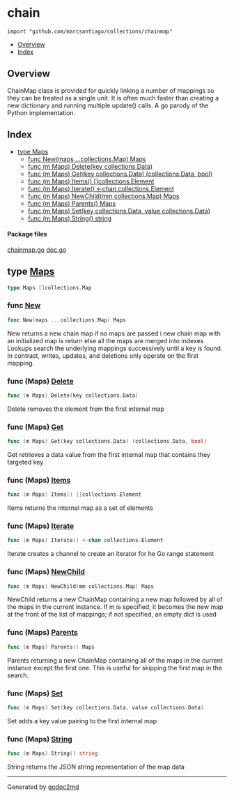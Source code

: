 

# chain
`import "github.com/marcsantiago/collections/chainmap"`

* [Overview](#pkg-overview)
* [Index](#pkg-index)

## <a name="pkg-overview">Overview</a>
ChainMap class is provided for quickly linking a number of mappings so they can be treated as a single unit. It is often much faster than creating a new dictionary and running multiple update() calls. A go parody of the Python implementation.




## <a name="pkg-index">Index</a>
* [type Maps](#Maps)
  * [func New(maps ...collections.Map) Maps](#New)
  * [func (m Maps) Delete(key collections.Data)](#Maps.Delete)
  * [func (m Maps) Get(key collections.Data) (collections.Data, bool)](#Maps.Get)
  * [func (m Maps) Items() []collections.Element](#Maps.Items)
  * [func (m Maps) Iterate() &lt;-chan collections.Element](#Maps.Iterate)
  * [func (m Maps) NewChild(mm collections.Map) Maps](#Maps.NewChild)
  * [func (m Maps) Parents() Maps](#Maps.Parents)
  * [func (m Maps) Set(key collections.Data, value collections.Data)](#Maps.Set)
  * [func (m Maps) String() string](#Maps.String)


#### <a name="pkg-files">Package files</a>
[chainmap.go](/src/github.com/marcsantiago/collections/chainmap/chainmap.go) [doc.go](/src/github.com/marcsantiago/collections/chainmap/doc.go) 






## <a name="Maps">type</a> [Maps](/src/target/chainmap.go?s=84:111#L9)
``` go
type Maps []collections.Map
```






### <a name="New">func</a> [New](/src/target/chainmap.go?s=420:458#L15)
``` go
func New(maps ...collections.Map) Maps
```
New returns a new chain map
if no maps are passed i new chain map with an initialized map is return
else all the maps are merged into indexes
Lookups search the underlying mappings successively until a key is found. In contrast, writes, updates, and deletions only operate on the first mapping.





### <a name="Maps.Delete">func</a> (Maps) [Delete](/src/target/chainmap.go?s=693:735#L28)
``` go
func (m Maps) Delete(key collections.Data)
```
Delete removes the element from the first internal map




### <a name="Maps.Get">func</a> (Maps) [Get](/src/target/chainmap.go?s=849:913#L33)
``` go
func (m Maps) Get(key collections.Data) (collections.Data, bool)
```
Get retrieves a data value from the first internal map that contains they targeted key




### <a name="Maps.Items">func</a> (Maps) [Items](/src/target/chainmap.go?s=2002:2045#L68)
``` go
func (m Maps) Items() []collections.Element
```
Items returns the internal map as a set of elements




### <a name="Maps.Iterate">func</a> (Maps) [Iterate](/src/target/chainmap.go?s=2415:2465#L87)
``` go
func (m Maps) Iterate() <-chan collections.Element
```
Iterate creates a channel to create an iterator for he Go range statement




### <a name="Maps.NewChild">func</a> (Maps) [NewChild](/src/target/chainmap.go?s=1255:1302#L44)
``` go
func (m Maps) NewChild(mm collections.Map) Maps
```
NewChild returns a new ChainMap containing a new map followed by all of the maps in the current instance. If m is specified, it becomes the new map at the front of the list of mappings; if not specified, an empty dict is used




### <a name="Maps.Parents">func</a> (Maps) [Parents](/src/target/chainmap.go?s=1607:1635#L52)
``` go
func (m Maps) Parents() Maps
```
Parents returning a new ChainMap containing all of the maps in the current instance except the first one. This is useful for skipping the first map in the search.




### <a name="Maps.Set">func</a> (Maps) [Set](/src/target/chainmap.go?s=1713:1776#L57)
``` go
func (m Maps) Set(key collections.Data, value collections.Data)
```
Set adds a key value pairing to the first internal map




### <a name="Maps.String">func</a> (Maps) [String](/src/target/chainmap.go?s=1869:1898#L62)
``` go
func (m Maps) String() string
```
String returns the JSON string representation of the map data








- - -
Generated by [godoc2md](http://godoc.org/github.com/davecheney/godoc2md)
